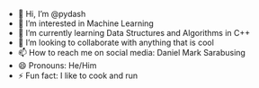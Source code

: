 - 👋 Hi, I’m @pydash
- 👀 I’m interested in Machine Learning
- 🌱 I’m currently learning Data Structures and Algorithms in C++
- 💞️ I’m looking to collaborate with anything that is cool
- 📫 How to reach me on social media: Daniel Mark Sarabusing
- 😄 Pronouns: He/Him
- ⚡ Fun fact: I like to cook and run

<!---
pydash/pydash is a ✨ special ✨ repository because its `README.md` (this file) appears on your GitHub profile.
You can click the Preview link to take a look at your changes.
--->
